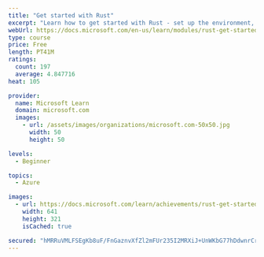 ```yaml
---
title: "Get started with Rust"
excerpt: "Learn how to get started with Rust - set up the environment, write a program, and use the Cargo build system."
webUrl: https://docs.microsoft.com/en-us/learn/modules/rust-get-started/
type: course
price: Free
length: PT41M
ratings:
  count: 197
  average: 4.847716
heat: 105

provider:
  name: Microsoft Learn
  domain: microsoft.com
  images:
    - url: /assets/images/organizations/microsoft.com-50x50.jpg
      width: 50
      height: 50

levels:
  - Beginner

topics:
  - Azure

images:
  - url: https://docs.microsoft.com/learn/achievements/rust-get-started-social.png
    width: 641
    height: 321
    isCached: true

secured: "hMRRuVMLFSEgKb8uF/FnGaznvXfZl2mFUr235I2MRXiJ+UnWKbG77hDdwnrCrZ9VXNbSPHqsnWqZKiPerMhxEVdQ+W+RjGFH8n6wVHfkaFq5577O6NaYYmCctKATjxvQy4s3wRx33NZn0ZikfM9yhQx0+XOLNzK2oL9K9+KyBymz9edVLqOuG9jA3FqkTf4xgiNeMX+KaXQsN3BheZvhZ7kPVkY5zn/3AnWvIZ9j3hdXONGxJ8+jq+P2Etfu460EOuMBdrlZJsRgRN+ZKhbU7MLGAh2PMpBveeFNaMpQYpFcUIp53v9AVvpxIw5arRIeHy+mxMnRVH5+KrlEN6+CWnAXD8p9j2kH3E3hz8SvFPn/ijGGHvX8leepB3eEN9iiBwmiOFk16BWCs6m64wb55oDKJLDDRF+98CvD5FmxyKQ=;IK68CNjIo6rtO6XzodSK0Q=="
---
```


